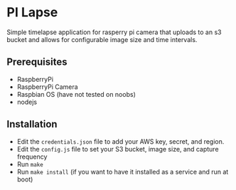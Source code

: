 # PI Lapse

Simple timelapse application for rasperry pi camera that uploads to an s3 bucket and allows for configurable image size and time intervals.

## Prerequisites
- RaspberryPi
- RaspberryPi Camera
- Raspbian OS (have not tested on noobs)
- nodejs


## Installation
- Edit the `credentials.json` file to add your AWS key, secret, and region.
- Edit the `config.js` file to set your S3 bucket, image size, and capture frequency
- Run `make`
- Run `make install` (if you want to have it installed as a service and run at boot)


